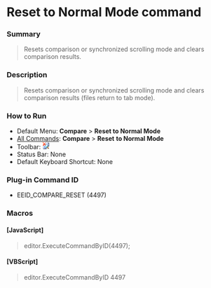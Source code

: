 # Reset to Normal Mode command

### Summary

> Resets comparison or synchronized scrolling mode and clears comparison results.

### Description

> Resets comparison or synchronized scrolling mode and clears comparison results (files return to tab mode).

### How to Run

- Default Menu: **Compare** \> **Reset to Normal Mode**
- [All Commands](../tools/all_commands): **Compare** \> **Reset**
**to Normal Mode**
- Toolbar: ![](../../images/reset24x16.gif)
- Status Bar: None
- Default Keyboard Shortcut: None

### Plug-in Command ID

- EEID\_COMPARE\_RESET (4497)

### Macros

#### \[JavaScript\]

> editor.ExecuteCommandByID(4497);

#### \[VBScript\]

> editor.ExecuteCommandByID 4497
